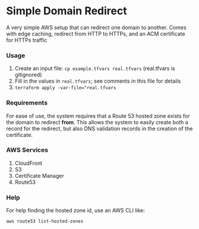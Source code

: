 # Simple Domain Redirect

A very simple AWS setup that can redirect one domain to another. Comes with edge caching, redirect from HTTP to HTTPs, and an ACM certificate for HTTPs traffic

### Usage

1. Create an input file: `cp example.tfvars real.tfvars` (real.tfvars is gitignored)
2. Fill in the values in `real.tfvars`; see comments in this file for details
3. `terraform apply -var-file="real.tfvars`

### Requirements
For ease of use, the system requires that a Route 53 hosted zone exists for the domain to redirect **from**. This allows the system to easily create both a record for the redirect, but also DNS validation records in the creation of the certificate.  


### AWS Services
1. CloudFront
2. S3
3. Certificate Manager
4. Route53

### Help
For help finding the hosted zone id, use an AWS CLI like:
```
aws route53 list-hosted-zones
```